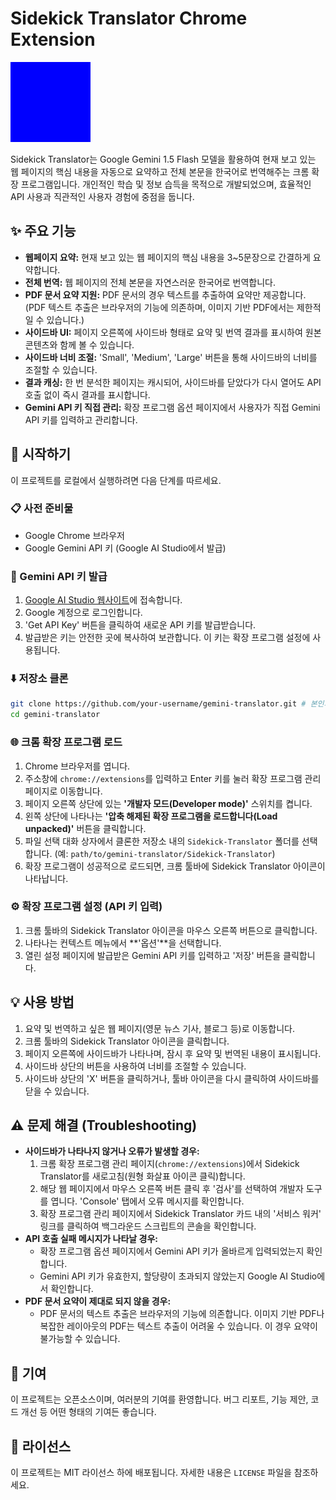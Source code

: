 # Sidekick Translator Chrome Extension

![Sidekick Translator Icon](Sidekick-Translator/icons/icon128.png)

Sidekick Translator는 Google Gemini 1.5 Flash 모델을 활용하여 현재 보고 있는 웹 페이지의 핵심 내용을 자동으로 요약하고 전체 본문을 한국어로 번역해주는 크롬 확장 프로그램입니다. 개인적인 학습 및 정보 습득을 목적으로 개발되었으며, 효율적인 API 사용과 직관적인 사용자 경험에 중점을 둡니다.

## ✨ 주요 기능

*   **웹페이지 요약:** 현재 보고 있는 웹 페이지의 핵심 내용을 3~5문장으로 간결하게 요약합니다.
*   **전체 번역:** 웹 페이지의 전체 본문을 자연스러운 한국어로 번역합니다.
*   **PDF 문서 요약 지원:** PDF 문서의 경우 텍스트를 추출하여 요약만 제공합니다. (PDF 텍스트 추출은 브라우저의 기능에 의존하며, 이미지 기반 PDF에서는 제한적일 수 있습니다.)
*   **사이드바 UI:** 페이지 오른쪽에 사이드바 형태로 요약 및 번역 결과를 표시하여 원본 콘텐츠와 함께 볼 수 있습니다.
*   **사이드바 너비 조절:** 'Small', 'Medium', 'Large' 버튼을 통해 사이드바의 너비를 조절할 수 있습니다.
*   **결과 캐싱:** 한 번 분석한 페이지는 캐시되어, 사이드바를 닫았다가 다시 열어도 API 호출 없이 즉시 결과를 표시합니다.
*   **Gemini API 키 직접 관리:** 확장 프로그램 옵션 페이지에서 사용자가 직접 Gemini API 키를 입력하고 관리합니다.

## 🚀 시작하기

이 프로젝트를 로컬에서 실행하려면 다음 단계를 따르세요.

### 📋 사전 준비물

*   Google Chrome 브라우저
*   Google Gemini API 키 (Google AI Studio에서 발급)

### 🔑 Gemini API 키 발급

1.  [Google AI Studio 웹사이트](https://aistudio.google.com/app/apikey)에 접속합니다.
2.  Google 계정으로 로그인합니다.
3.  'Get API Key' 버튼을 클릭하여 새로운 API 키를 발급받습니다.
4.  발급받은 키는 안전한 곳에 복사하여 보관합니다. 이 키는 확장 프로그램 설정에 사용됩니다.

### ⬇️ 저장소 클론

```bash
git clone https://github.com/your-username/gemini-translator.git # 본인의 저장소 URL로 변경해주세요.
cd gemini-translator
```

### 🌐 크롬 확장 프로그램 로드

1.  Chrome 브라우저를 엽니다.
2.  주소창에 `chrome://extensions`를 입력하고 Enter 키를 눌러 확장 프로그램 관리 페이지로 이동합니다.
3.  페이지 오른쪽 상단에 있는 **'개발자 모드(Developer mode)'** 스위치를 켭니다.
4.  왼쪽 상단에 나타나는 **'압축 해제된 확장 프로그램을 로드합니다(Load unpacked)'** 버튼을 클릭합니다.
5.  파일 선택 대화 상자에서 클론한 저장소 내의 `Sidekick-Translator` 폴더를 선택합니다.
    (예: `path/to/gemini-translator/Sidekick-Translator`)
6.  확장 프로그램이 성공적으로 로드되면, 크롬 툴바에 Sidekick Translator 아이콘이 나타납니다.

### ⚙️ 확장 프로그램 설정 (API 키 입력)

1.  크롬 툴바의 Sidekick Translator 아이콘을 마우스 오른쪽 버튼으로 클릭합니다.
2.  나타나는 컨텍스트 메뉴에서 **'옵션'**을 선택합니다.
3.  열린 설정 페이지에 발급받은 Gemini API 키를 입력하고 '저장' 버튼을 클릭합니다.

## 💡 사용 방법

1.  요약 및 번역하고 싶은 웹 페이지(영문 뉴스 기사, 블로그 등)로 이동합니다.
2.  크롬 툴바의 Sidekick Translator 아이콘을 클릭합니다.
3.  페이지 오른쪽에 사이드바가 나타나며, 잠시 후 요약 및 번역된 내용이 표시됩니다.
4.  사이드바 상단의 버튼을 사용하여 너비를 조절할 수 있습니다.
5.  사이드바 상단의 'X' 버튼을 클릭하거나, 툴바 아이콘을 다시 클릭하여 사이드바를 닫을 수 있습니다.

## ⚠️ 문제 해결 (Troubleshooting)

*   **사이드바가 나타나지 않거나 오류가 발생할 경우:**
    1.  크롬 확장 프로그램 관리 페이지(`chrome://extensions`)에서 Sidekick Translator를 새로고침(원형 화살표 아이콘 클릭)합니다.
    2.  해당 웹 페이지에서 마우스 오른쪽 버튼 클릭 후 '검사'를 선택하여 개발자 도구를 엽니다. 'Console' 탭에서 오류 메시지를 확인합니다.
    3.  확장 프로그램 관리 페이지에서 Sidekick Translator 카드 내의 '서비스 워커' 링크를 클릭하여 백그라운드 스크립트의 콘솔을 확인합니다.
*   **API 호출 실패 메시지가 나타날 경우:**
    *   확장 프로그램 옵션 페이지에서 Gemini API 키가 올바르게 입력되었는지 확인합니다.
    *   Gemini API 키가 유효한지, 할당량이 초과되지 않았는지 Google AI Studio에서 확인합니다.
*   **PDF 문서 요약이 제대로 되지 않을 경우:**
    *   PDF 문서의 텍스트 추출은 브라우저의 기능에 의존합니다. 이미지 기반 PDF나 복잡한 레이아웃의 PDF는 텍스트 추출이 어려울 수 있습니다. 이 경우 요약이 불가능할 수 있습니다.

## 🤝 기여

이 프로젝트는 오픈소스이며, 여러분의 기여를 환영합니다. 버그 리포트, 기능 제안, 코드 개선 등 어떤 형태의 기여든 좋습니다.

## 📄 라이선스

이 프로젝트는 MIT 라이선스 하에 배포됩니다. 자세한 내용은 `LICENSE` 파일을 참조하세요.
